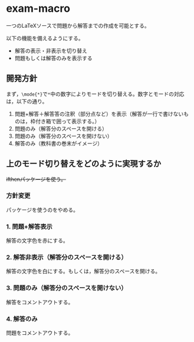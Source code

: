 # exam-macro
一つのLaTeXソースで問題から解答までの作成を可能とする。

以下の機能を備えるようにする。
* 解答の表示・非表示を切り替え
* 問題もしくは解答のみを表示する

## 開発方針
まず，`\mode{*}`で`*`中の数字によりモードを切り替える。数字とモードの対応は，以下の通り。
1. 問題+解答＋解答答の注釈（部分点など）を表示（解答が一行で書けないものは，枠付き箱で囲って表示する。）
1. 問題のみ（解答分のスペースを開ける）
1. 問題のみ（解答分のスペースを開けない）
1. 解答のみ（教科書の巻末がイメージ）

## 上のモード切り替えをどのように実現するか
~~ifthenパッケージを使う。~~ 

### 方針変更
パッケージを使うのをやめる。
### 1. 問題+解答**表示**
解答の文字色を赤にする。
### 2. 解答**非表示**（解答分のスペースを開ける）
解答の文字色を白にする。もしくは，解答分のスペースを開ける。
### 3. 問題のみ（解答分のスペースを開けない）
解答をコメントアウトする。
### 4. 解答のみ
問題をコメントアウトする。

